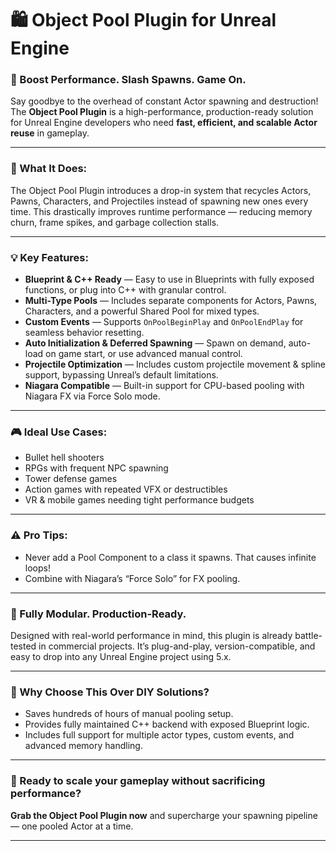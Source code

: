 # 🛍️ Object Pool Plugin for Unreal Engine

### 🚀 Boost Performance. Slash Spawns. Game On.

Say goodbye to the overhead of constant Actor spawning and destruction! The **Object Pool Plugin** is a high-performance, production-ready solution for Unreal Engine developers who need **fast, efficient, and scalable Actor reuse** in gameplay.

---

### 🧠 What It Does:

The Object Pool Plugin introduces a drop-in system that recycles Actors, Pawns, Characters, and Projectiles instead of spawning new ones every time. This drastically improves runtime performance — reducing memory churn, frame spikes, and garbage collection stalls.

---

### 💡 Key Features:

* **Blueprint & C++ Ready** — Easy to use in Blueprints with fully exposed functions, or plug into C++ with granular control.
* **Multi-Type Pools** — Includes separate components for Actors, Pawns, Characters, and a powerful Shared Pool for mixed types.
* **Custom Events** — Supports `OnPoolBeginPlay` and `OnPoolEndPlay` for seamless behavior resetting.
* **Auto Initialization & Deferred Spawning** — Spawn on demand, auto-load on game start, or use advanced manual control.
* **Projectile Optimization** — Includes custom projectile movement & spline support, bypassing Unreal’s default limitations.
* **Niagara Compatible** — Built-in support for CPU-based pooling with Niagara FX via Force Solo mode.

---

### 🎮 Ideal Use Cases:

* Bullet hell shooters
* RPGs with frequent NPC spawning
* Tower defense games
* Action games with repeated VFX or destructibles
* VR & mobile games needing tight performance budgets

---

### ⚠️ Pro Tips:

* Never add a Pool Component to a class it spawns. That causes infinite loops!
* Combine with Niagara’s “Force Solo” for FX pooling.

---

### 🧩 Fully Modular. Production-Ready.

Designed with real-world performance in mind, this plugin is already battle-tested in commercial projects. It’s plug-and-play, version-compatible, and easy to drop into any Unreal Engine project using 5.x.

---

### 🎯 Why Choose This Over DIY Solutions?

* Saves hundreds of hours of manual pooling setup.
* Provides fully maintained C++ backend with exposed Blueprint logic.
* Includes full support for multiple actor types, custom events, and advanced memory handling.

---

### 🛒 Ready to scale your gameplay without sacrificing performance?

**Grab the Object Pool Plugin now** and supercharge your spawning pipeline — one pooled Actor at a time.

---